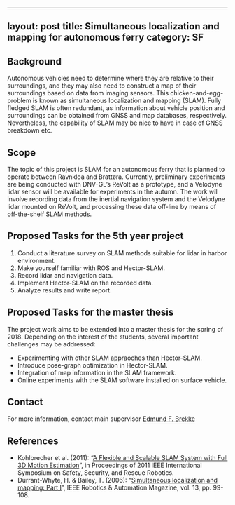 
---
layout: post
title: Simultaneous localization and mapping for autonomous ferry
category: SF
---
## Background
Autonomous vehicles need to determine where they are relative to their surroundings, and they may also need to construct a map of their surroundings based on data from imaging sensors. This chicken-and-egg-problem is known as simultaneous localization and mapping (SLAM). Fully fledged SLAM is often redundant, as information about vehicle position and surroundings can be obtained from GNSS and map databases, respectively. Nevertheless, the capability of SLAM may be nice to have in case of GNSS breakdown etc. 

## Scope
The topic of this project is SLAM for an autonomous ferry that is planned to operate between Ravnkloa and Brattøra. Currently, preliminary experiments are being conducted with DNV-GL’s ReVolt as a prototype, and a Velodyne lidar sensor will be available for experiments in the autumn. The work will involve recording data from the inertial navigation system and the Velodyne lidar mounted on ReVolt, and processing these data off-line by means of off-the-shelf SLAM methods. 

## Proposed Tasks for the 5th year project

1. Conduct a literature survey on SLAM methods suitable for lidar in harbor environment.
2. Make yourself familiar with ROS and Hector-SLAM. 
3. Record lidar and navigation data.
4. Implement Hector-SLAM on the recorded data.
5. Analyze results and write report.

## Proposed Tasks for the master thesis

The project work aims to be extended into a master thesis for the spring of 2018. Depending on the interest of the students, several important challenges may be addressed:

- Experimenting with other SLAM appraoches than Hector-SLAM.
- Introduce pose-graph optimization in Hector-SLAM.
- Integration of map information in the SLAM framework.
- Online experiments with the SLAM software installed on surface vehicle.

## Contact
For more information, contact main supervisor [Edmund F. Brekke](http://www.ntnu.no/ansatte/edmundfo)

## References

* Kohlbrecher et al. (2011): “[A Flexible and Scalable SLAM System with Full 3D Motion Estimation](http://ieeexplore.ieee.org/document/6106777/)”, in Proceedings of 2011 IEEE International Symposium on Safety, Security, and Rescue Robotics.
* Durrant-Whyte, H. & Bailey, T. (2006): “[Simultaneous localization and mapping: Part I](http://ieeexplore.ieee.org/document/1638022/)”, IEEE Robotics & Automation Magazine, vol. 13, pp. 99-108.